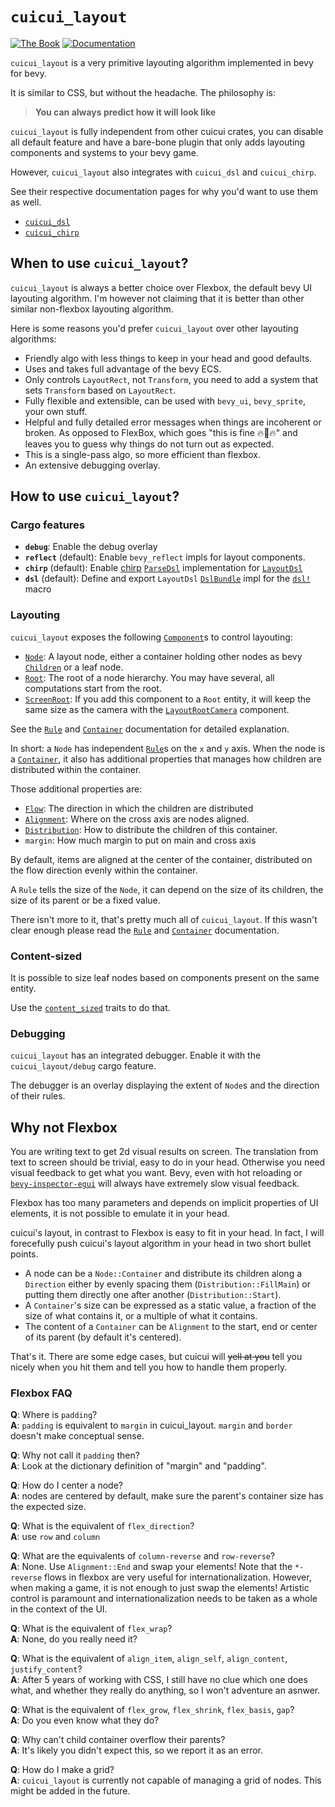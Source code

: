 # `cuicui_layout`

[![The Book](https://img.shields.io/badge/The_Cuicui_Book-blue)](https://cuicui.nicopap.ch/introduction.html)
[![Documentation](https://docs.rs/cuicui_layout/badge.svg)](https://docs.rs/cuicui_layout/)

`cuicui_layout` is a very primitive layouting algorithm implemented in bevy for bevy.

It is similar to CSS, but without the headache. The philosophy is:

> **You can always predict how it will look like**

`cuicui_layout` is fully independent from other cuicui crates, you can disable
all default feature and have a bare-bone plugin that only adds layouting components
and systems to your bevy game.

However, `cuicui_layout` also integrates with `cuicui_dsl` and `cuicui_chirp`.

See their respective documentation pages for why you'd want to use them as well.

- [`cuicui_dsl`]
- [`cuicui_chirp`]


## When to use `cuicui_layout`?

`cuicui_layout` is always a better choice over Flexbox, the default bevy UI
layouting algorithm. I'm however not claiming that it is better than other
similar non-flexbox layouting algorithm.

Here is some reasons you'd prefer `cuicui_layout` over other layouting
algorithms:

- Friendly algo with less things to keep in your head and good defaults.
- Uses and takes full advantage of the bevy ECS.
- Only controls `LayoutRect`, not `Transform`, you need to add a system that sets
  `Transform` based on `LayoutRect`.
- Fully flexible and extensible, can be used with `bevy_ui`, `bevy_sprite`, your own stuff.
- Helpful and fully detailed error messages when things are incoherent or broken.
  As opposed to FlexBox, which goes "this is fine 🔥🐶🔥" and leaves you to guess
  why things do not turn out as expected.
- This is a single-pass algo, so more efficient than flexbox.
- An extensive debugging overlay.

## How to use `cuicui_layout`?

### Cargo features

- **`debug`**: Enable the debug overlay
- **`reflect`** (default): Enable `bevy_reflect` impls for layout components.
- **`chirp`** (default): Enable [chirp][`cuicui_chirp`] [`ParseDsl`] implementation for [`LayoutDsl`]
- **`dsl`** (default): Define and export `LayoutDsl` [`DslBundle`] impl for the [`dsl!`] macro

### Layouting

`cuicui_layout` exposes the following [`Component`]s to control layouting:

- [`Node`]: A layout node, either a container holding other nodes as bevy
  [`Children`] or a leaf node.
- [`Root`]: The root of a node hierarchy. You may have several, all computations
  start from the root.
- [`ScreenRoot`]: If you add this component to a `Root` entity, it will keep
  the same size as the camera with the [`LayoutRootCamera`] component.

See the [`Rule`] and [`Container`] documentation for detailed explanation.

In short: a `Node` has independent [`Rule`]s on the `x` and `y` axis. When the
node is a [`Container`], it also has additional properties that manages how
children are distributed within the container.

Those additional properties are:

- [`Flow`]: The direction in which the children are distributed
- [`Alignment`]: Where on the cross axis are nodes aligned.
- [`Distribution`]: How to distribute the children of this container.
- `margin`: How much margin to put on main and cross axis

By default, items are aligned at the center of the container, distributed
on the flow direction evenly within the container.

A `Rule` tells the size of the `Node`, it can depend on the size of its children,
the size of its parent or be a fixed value.

There isn't more to it, that's pretty much all of `cuicui_layout`.
If this wasn't clear enough please read the [`Rule`] and [`Container`] documentation.

### Content-sized

It is possible to size leaf nodes based on components present on the same entity.

Use the [`content_sized`] traits to do that.

### Debugging

`cuicui_layout` has an integrated debugger. Enable it with the `cuicui_layout/debug`
cargo feature.

The debugger is an overlay displaying the extent of `Node`s and the direction
of their rules.

## Why not Flexbox

You are writing text to get 2d visual results on screen.
The translation from text to screen should be trivial, easy to do in your head.
Otherwise you need visual feedback to get what you want.
Bevy, even with hot reloading or [`bevy-inspector-egui`]
will always have extremely slow visual feedback.

Flexbox has too many parameters and depends on implicit properties of UI elements,
it is not possible to emulate it in your head.

cuicui's layout, in contrast to Flexbox is easy to fit in your head.
In fact, I will forecefully push cuicui's layout algorithm in your head
in two short bullet points.

- A node can be a `Node::Container` and distribute its children
  along a `Direction` either by evenly spacing them (`Distribution::FillMain`)
  or putting them directly one after another (`Distribution::Start`).
- A `Container`'s size can be expressed as a static value, a fraction
  of the size of what contains it, or a multiple of what it contains.
- The content of a `Container` can be `Alignment` to the start, end or center
  of its parent (by default it's centered).

That's it. There are some edge cases, but cuicui will ~~yell at you~~
tell you nicely when you hit them and tell you how to handle them properly.

### Flexbox FAQ

**Q**: Where is `padding`?
<br>**A**: `padding` is equivalent to `margin` in cuicui_layout. `margin` and `border`
doesn't make conceptual sense.

**Q**: Why not call it `padding` then?
<br>**A**: Look at the dictionary definition of "margin" and "padding".

**Q**: How do I center a node?
<br>**A**: nodes are centered by default, make sure the parent's container size
has the expected size.

**Q**: What is the equivalent of `flex_direction`?
<br>**A**: use `row` and `column`

**Q**: What are the equivalents of `column-reverse` and `row-reverse`?
<br>**A**: None. Use `Alignment::End` and swap your elements! Note that the `*-reverse`
flows in flexbox are very useful for internationalization. However,
when making a game, it is not enough to just swap the elements! Artistic control is
paramount and internationalization needs to be taken as a whole in the context of the UI.

**Q**: What is the equivalent of `flex_wrap`?
<br>**A**: None, do you really need it?

**Q**: What is the equivalent of `align_item`, `align_self`, `align_content`, `justify_content`?
<br>**A**: After 5 years of working with CSS, I still have no clue which one does what,
and whether they really do anything, so I won't adventure an asnwer.

**Q**: What is the equivalent of `flex_grow`, `flex_shrink`, `flex_basis`, `gap`?
<br>**A**: Do you even know what they do?

**Q**: Why can't child container overflow their parents?
<br>**A**: It's likely you didn't expect this, so we report it as an error.

**Q**: How do I make a grid?
<br>**A**: `cuicui_layout` is currently not capable of managing a grid of nodes.
This might be added in the future.

[`Alignment`]: https://docs.rs/cuicui_layout/0.10.1/cuicui_layout/enum.Alignment.html
[`bevy-inspector-egui`]: https://docs.rs/bevy-inspector-egui/latest/bevy_inspector_egui/index.html
[`Children`]: https://docs.rs/bevy/0.11/bevy/hierarchy/struct.Children.html
[`Component`]: https://docs.rs/bevy/0.11/bevy/ecs/component/trait.Component.html
[`Container`]: https://docs.rs/cuicui_layout/0.10.1/cuicui_layout/struct.Container.html
[`cuicui_chirp`]: https://lib.rs/crates/cuicui_chirp
[`cuicui_dsl`]: https://lib.rs/crates/cuicui_dsl
[`Distribution`]: https://docs.rs/cuicui_layout/0.10.1/cuicui_layout/enum.Distribution.html
[`DslBundle`]: https://docs.rs/cuicui_layout/0.10.1/cuicui_layout/trait.DslBundle.html
[`dsl!`]: https://docs.rs/cuicui_layout/0.10.1/cuicui_layout/macro.dsl.html
[`Flow`]: https://docs.rs/cuicui_layout/0.10.1/cuicui_layout/enum.Flow.html
[`LayoutDsl`]: https://docs.rs/cuicui_layout/0.10.1/cuicui_layout/dsl/struct.LayoutDsl.html
[`LayoutRootCamera`]: https://docs.rs/cuicui_layout/0.10.1/cuicui_layout/struct.LayoutRootCamera.html
[`Node`]: https://docs.rs/cuicui_layout/0.10.1/cuicui_layout/enum.Node.html
[`ParseDsl`]: https://docs.rs/cuicui_chirp/0.10.1/cuicui_chirp/parse/trait.ParseDsl.html
[`Root`]: https://docs.rs/cuicui_layout/0.10.1/cuicui_layout/struct.Root.html
[`Rule`]: https://docs.rs/cuicui_layout/0.10.1/cuicui_layout/enum.Rule.html
[`ScreenRoot`]: https://docs.rs/cuicui_layout/0.10.1/cuicui_layout/struct.ScreenRoot.html
[`content_sized`]: https://docs.rs/cuicui_layout/0.10.1/cuicui_layout/content_sized/index.html
